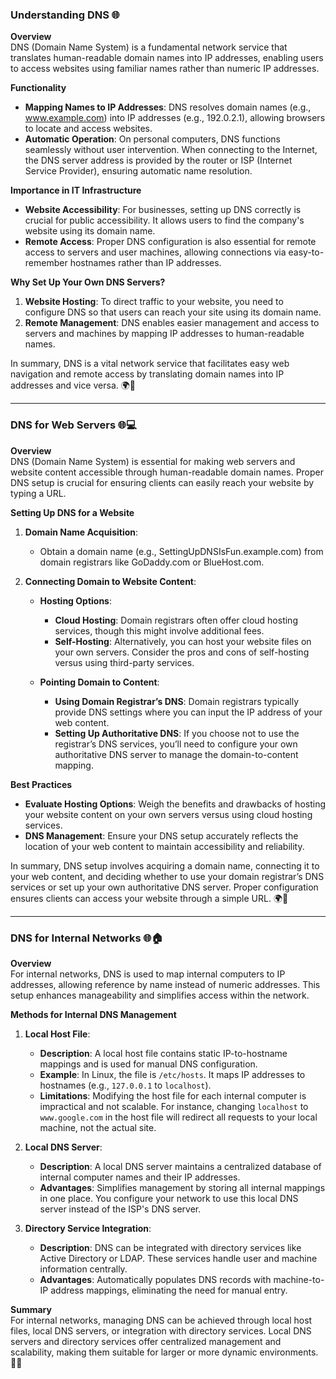### Understanding DNS 🌐

**Overview**  
DNS (Domain Name System) is a fundamental network service that translates human-readable domain names into IP addresses, enabling users to access websites using familiar names rather than numeric IP addresses.

**Functionality**  
- **Mapping Names to IP Addresses**: DNS resolves domain names (e.g., www.example.com) into IP addresses (e.g., 192.0.2.1), allowing browsers to locate and access websites.
- **Automatic Operation**: On personal computers, DNS functions seamlessly without user intervention. When connecting to the Internet, the DNS server address is provided by the router or ISP (Internet Service Provider), ensuring automatic name resolution.

**Importance in IT Infrastructure**  
- **Website Accessibility**: For businesses, setting up DNS correctly is crucial for public accessibility. It allows users to find the company's website using its domain name.
- **Remote Access**: Proper DNS configuration is also essential for remote access to servers and user machines, allowing connections via easy-to-remember hostnames rather than IP addresses.

**Why Set Up Your Own DNS Servers?**  
1. **Website Hosting**: To direct traffic to your website, you need to configure DNS so that users can reach your site using its domain name.
2. **Remote Management**: DNS enables easier management and access to servers and machines by mapping IP addresses to human-readable names.

In summary, DNS is a vital network service that facilitates easy web navigation and remote access by translating domain names into IP addresses and vice versa. 🌍🔧

---

### DNS for Web Servers 🌐💻

**Overview**  
DNS (Domain Name System) is essential for making web servers and website content accessible through human-readable domain names. Proper DNS setup is crucial for ensuring clients can easily reach your website by typing a URL.

**Setting Up DNS for a Website**  
1. **Domain Name Acquisition**:  
   - Obtain a domain name (e.g., SettingUpDNSIsFun.example.com) from domain registrars like GoDaddy.com or BlueHost.com.
   
2. **Connecting Domain to Website Content**:  
   - **Hosting Options**:  
     - **Cloud Hosting**: Domain registrars often offer cloud hosting services, though this might involve additional fees.
     - **Self-Hosting**: Alternatively, you can host your website files on your own servers. Consider the pros and cons of self-hosting versus using third-party services.
   
   - **Pointing Domain to Content**:  
     - **Using Domain Registrar’s DNS**: Domain registrars typically provide DNS settings where you can input the IP address of your web content.
     - **Setting Up Authoritative DNS**: If you choose not to use the registrar’s DNS services, you’ll need to configure your own authoritative DNS server to manage the domain-to-content mapping.

**Best Practices**  
- **Evaluate Hosting Options**: Weigh the benefits and drawbacks of hosting your website content on your own servers versus using cloud hosting services.
- **DNS Management**: Ensure your DNS setup accurately reflects the location of your web content to maintain accessibility and reliability.

In summary, DNS setup involves acquiring a domain name, connecting it to your web content, and deciding whether to use your domain registrar’s DNS services or set up your own authoritative DNS server. Proper configuration ensures clients can access your website through a simple URL. 🌍🔧

--- 

### DNS for Internal Networks 🌐🏠

**Overview**  
For internal networks, DNS is used to map internal computers to IP addresses, allowing reference by name instead of numeric addresses. This setup enhances manageability and simplifies access within the network.

**Methods for Internal DNS Management**

1. **Local Host File**:  
   - **Description**: A local host file contains static IP-to-hostname mappings and is used for manual DNS configuration.
   - **Example**: In Linux, the file is `/etc/hosts`. It maps IP addresses to hostnames (e.g., `127.0.0.1` to `localhost`).
   - **Limitations**: Modifying the host file for each internal computer is impractical and not scalable. For instance, changing `localhost` to `www.google.com` in the host file will redirect all requests to your local machine, not the actual site.

2. **Local DNS Server**:  
   - **Description**: A local DNS server maintains a centralized database of internal computer names and their IP addresses.
   - **Advantages**: Simplifies management by storing all internal mappings in one place. You configure your network to use this local DNS server instead of the ISP's DNS server.

3. **Directory Service Integration**:  
   - **Description**: DNS can be integrated with directory services like Active Directory or LDAP. These services handle user and machine information centrally.
   - **Advantages**: Automatically populates DNS records with machine-to-IP address mappings, eliminating the need for manual entry.

**Summary**  
For internal networks, managing DNS can be achieved through local host files, local DNS servers, or integration with directory services. Local DNS servers and directory services offer centralized management and scalability, making them suitable for larger or more dynamic environments. 🌟💼